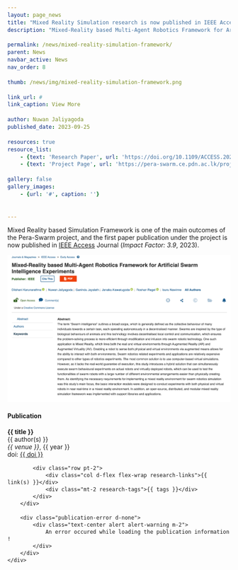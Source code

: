 ```yaml
---
layout: page_news
title: "Mixed Reality Simulation research is now published in IEEE Access Journal"
description: "Mixed-Reality based Multi-Agent Robotics Framework for Artificial Swarm Intelligence Experiments"

permalink: /news/mixed-reality-simulation-framework/
parent: News
navbar_active: News
nav_order: 8

thumb: /news/img/mixed-reality-simulation-framework.png

link_url: #
link_caption: View More

author: Nuwan Jaliyagoda
published_date: 2023-09-25

resources: true
resource_list:
    - {text: 'Research Paper', url: 'https://doi.org/10.1109/ACCESS.2023.3317434' }
    - {text: 'Project Page', url: 'https://pera-swarm.ce.pdn.ac.lk/projects/mr-environment-for-swarm-robotics-simulations/' }

gallery: false
gallery_images:
    - {url: '#', caption: ''}


---
```


Mixed Reality based Simulation Framework is one of the main outcomes of the Pera-Swarm project, and the first paper publication under the project is now published in [IEEE Access](https://ieeexplore.ieee.org/xpl/RecentIssue.jsp?punumber=6287639) Journal (*Impact Factor: 3.9*, 2023).

<div class="container row pt-3 pb-5">
    <div class="col-md-8 col-sm-12 col-lg-8 mx-auto">
        <img src="/news/img/mixed-reality-simulation-framework.png" class="img img-thumbnail img-fluid">
    </div>
</div>


<div class="project-section mb-2 publication-card d-none">
    <h4 class="project-section-title">Publication</h4>
    <div class="container px-4">
    <div class="my-1 p-3 pb-4 publication-card d-none">
    <div class="row g-0">
        <div class="container">
            <div class="clearfix">
                <div class="row pt-2">
                    <div class="col d-flex flex-wrap">
                        <b><span class="text-primary research-title">{{ title }}</span></b><br>
                    </div>
                </div>
                <div class="research-authors">{{ author(s) }}</div>
                <i class="research-venue">{{ venue }}</i>, <span class="research-year">{{ year }}</span><br>
                <span>doi: <a class="text-muted research-doi" href="#" target="_blank">{{ doi }}</a></span>
            </div>

            <div class="row pt-2">
                <div class="col d-flex flex-wrap research-links">{{ link(s) }}</div>
                <div class="mt-2 research-tags">{{ tags }}</div>
            </div>
        </div>
        
        <div class="publication-error d-none">
            <div class="text-center alert alert-warning m-2">
                An error occured while loading the publication information !
            </div>
        </div>
    </div>
</div>

<script>
    $(document).ready(() => {
        const API_BASE = 'https://api.ce.pdn.ac.lk/publications/v1';
        const params = new URLSearchParams(location.search);
        const doi = "10.1109/ACCESS.2023.3317434";
        const theme = params.get('theme') || 'light';
        const url = `${API_BASE}/${doi}`

        $.ajax({
            url: url,
            type: "GET",
            success: function (data) {
                console.log(url, data);

                $('title').html(data.title);
                $('.research-title').html(data.title);
                $('.research-venue').html(data.venue);
                $('.research-year').html(data.year);

                $('.research-doi').html(doi).attr('href', 'https://doi.org/' + doi);

                if (data.pdf_url != '#') {
                    $('.research-links').append(`<a class="btn-link me-2" href="${data.pdf_url}" target="_blank">[ PDF ]</a>`);
                }
                if (data.preprint_url != '#') {
                    $('.research-links').append(`<a class="btn-link me-2" href="${data.preprint_url}" target="_blank">[ PDF (Preprint) ]</a>`);
                }
                if (data.presentation_url != '#') {
                    $('.research-links').append(`<a class="btn-link me-2" href="${data.presentation_url}" target="_blank">[ Presentation ]</a>`);
                }
                if (data.project_url != '#') {
                    $('.research-links').append(`<a class="btn-link me-2" href="${data.project_url}" target="_blank">[ Project ]</a>`);
                }
                if (data.codebase != '#') {
                    $('.research-links').append(`<a class="btn-link me-2" href="${data.codebase}" target="_blank">[ Codebase ]</a>`);
                }

                // Research Tags
                const tags = (data.tags.lenght > 0) && data.tags.map((tag) => {
                    return `<span class="me-2 badge rounded-pill bg-secondary">${tag}</span>`;
                }).reduce((obj, current) => {
                    return obj + '\n' + current;
                })
                $('.research-tags').html(tags);

                // Research Authors
                const authors = data.author_info.map((author) => {
                    if (author.profile_url == '#') {
                        return `<span class="me-1">${author.name}</span>`;
                    } else {
                        return `<a class="text-decoration-none" href="${author.profile_url}" target="_blank">${author.name}</a>`;
                    }
                }).reduce((obj, current) => {
                    return obj + ', ' + current;
                })
                $('.research-authors').html(authors);

                // Show the content if every condition satisfied 
                if (data.title != '' && data.venue != '' && data.year != '' && data.author_info) {
                    $('.publication-card').removeClass('d-none');
                } else {
                    console.error("Incompleted information !")
                    $('.publication-error').removeClass('d-none');
                }


            },
            error: function (xhr, textStatus, errorThrown) {
                // Handle errors
                console.log(textStatus, errorThrown);
                $('.publication-error').removeClass('d-none');
            }
        });

    });
</script>
